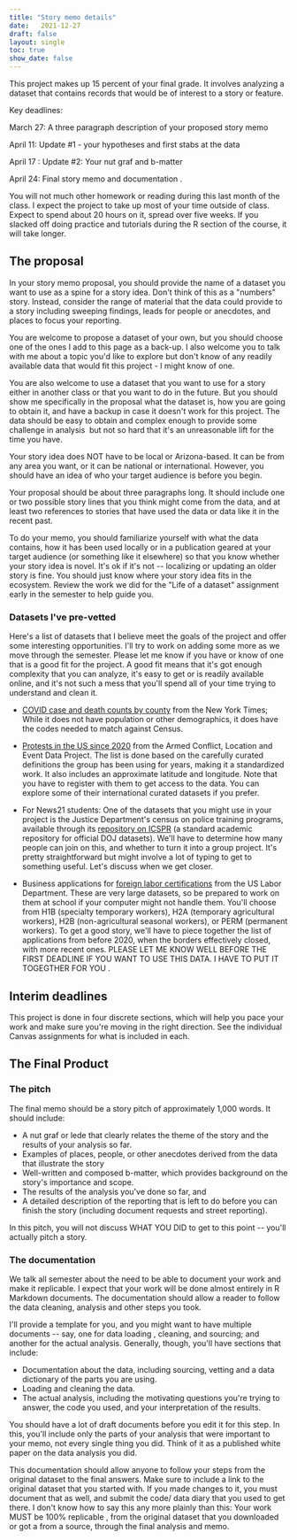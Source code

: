 ```yaml
---
title: "Story memo details"
date:   2021-12-27
draft: false
layout: single
toc: true
show_date: false
--- 
```


This project makes up 15 percent of your final grade. It involves analyzing a dataset that contains records that would be of interest to a story or feature.

Key deadlines:

March 27:  A three paragraph description of your proposed story memo

April 11:  Update #1 - your hypotheses and first stabs at the data

April 17  :  Update #2: Your nut graf and b-matter

April 24:   Final story memo and documentation . 

You will not much other homework or reading during this last month of the class. I expect the project to take up most of your time outside of class. Expect to spend about 20 hours on it, spread over five weeks. If you slacked off doing practice and tutorials during the R section of the course, it will take longer.  

## The proposal

In your story memo proposal, you should provide the name of a dataset you want to use as a spine for a story idea. Don't think of this as a "numbers" story. Instead, consider the range of material that the data could provide to a story including sweeping findings, leads for people or anecdotes, and places to focus your reporting.

You are welcome to propose a dataset of your own, but you should choose one of the ones I add to this page as a back-up.  I also welcome you to talk with me about a topic you'd like to explore but don't know of any readily available data that would fit this project - I might know of one.  

You are also welcome to use a dataset that you want to use for a story either in another class or that you want to do in the future. But you should show me specifically in the proposal what the dataset is, how you are going to obtain it, and have a backup in case it doesn't work for this project. The data should be easy to obtain and complex enough to provide some challenge in analysis  but not so hard that it's an unreasonable lift for the time you have. 

Your story idea does NOT have to be local or Arizona-based. It can be from any area you want, or it can be national or international. However, you should have an idea of who your target audience is before you begin. 

Your proposal should be about three paragraphs long. It should include one or two possible story lines that you think might come from the data, and at least two references to stories that have used the data or data like it in the recent past. 

To do your memo, you should familiarize yourself with what the data contains, how it has been used locally or in a publication geared at your target audience (or something like it elsewhere) so that you know whether your story idea is novel. It's ok if it's not -- localizing or updating an older story is fine. You should just know where your story idea fits in the ecosystem. Review the work we did for the "Life of a dataset" assignment early in the semester to help guide you. 

### Datasets I've pre-vetted

Here's a list of datasets that I believe meet the goals of the project and offer some interesting opportunities. I'll try to work on adding some more as we move through the semester. Please let me know if you have or know of one that is a good fit for the project. A good fit means that it's got enough complexity that you can analyze, it's easy to get or is readily available online, and it's not such a mess that you'll spend all of your time trying to understand and clean it. 

* [COVID case and death counts by county](https://github.com/nytimes/covid-19-data) from the New York Times; While it does not have population or other demographics, it does have the codes needed to match against  Census.

* [Protests in the US since  2020](https://acleddata.com/data-export-tool/) from the Armed Conflict, Location and Event Data Project. The list is done based on the carefully curated definitions the group has been using for years, making it a standardized work. It also includes an approximate latitude and longitude.  Note that you have to register with them to get access to the data. You can explore some of their international curated datasets if you prefer. 

* For News21 students: One of the datasets that you might use in your project is the Justice Department's census on police training programs, available through its [repository on ICSPR](https://www.icpsr.umich.edu/web/NACJD/studies/38250/datadocumentation) (a standard academic repository for official DOJ datasets). We'll have to determine how many people can join on this, and whether to turn it into a group project. It's pretty straightforward but might involve a lot of typing to get to something useful. Let's discuss when we get closer. 

* Business applications for [foreign labor certifications](https://www.dol.gov/agencies/eta/foreign-labor/performance) from the US Labor Department.  These are very large datasets, so be prepared to work on them at school if your computer might not handle them. You'll choose from H1B (specialty temporary workers), H2A (temporary agricultural workers), H2B (non-agricultural seasonal workers), or PERM (permanent workers). To get a good story, we'll have to piece together the list of applications from before 2020, when the borders effectively closed, with more recent ones.  PLEASE LET ME KNOW WELL BEFORE THE FIRST DEADLINE IF YOU WANT TO USE THIS DATA. I HAVE TO PUT IT TOGEGTHER FOR YOU .



## Interim deadlines
This project is done in four discrete sections, which will help you pace your work and make sure you're moving in the right direction. See the individual Canvas assignments for what is included in each. 

## The Final Product

### The pitch

The final memo should be a story pitch of approximately 1,000 words. It should include:

* A nut graf or lede that clearly relates the theme of the story and the results of your analysis so far.
* Examples of places, people, or other anecdotes derived from the data that illustrate the story
* Well-written and composed b-matter, which provides background on the story's importance and scope. 
* The results of the analysis you've done so far, and
* A detailed description of the reporting that is left to do before you can finish the story (including document requests and street reporting).

In this pitch, you will not discuss WHAT YOU DID to get to this point -- you'll actually pitch a story. 

### The documentation

We talk all semester about the need to be able to document your work and make it replicable. I expect that your work will be done almost entirely in R Markdown documents. The documentation should allow a reader to follow the data cleaning, analysis and other steps you took. 

I'll provide a template for you, and you might want to have multiple documents -- say, one for data loading , cleaning, and sourcing; and another for the actual analysis.  Generally, though, you'll have sections that include:

* Documentation about the data, including sourcing, vetting and a data dictionary of the parts you are using. 
* Loading and cleaning the data. 
* The actual analysis, including the motivating questions you're trying to answer, the code you used, and your interpretation of the results. 

You should have a lot of draft documents before you edit it for this step. In this, you'll include only the parts of your analysis that were important to your memo, not every single thing you did. Think of it as a published white paper on the data analysis you did. 

This documentation should allow anyone to follow your steps from the original dataset to the final answers. Make sure to include a link to the original dataset that you started with. If you made changes to it, you must document that as well, and submit the code/ data diary that you used to get there. I don't know how to say this any more plainly than this: Your work MUST be 100% replicable , from the original dataset that you downloaded or got a from a source, through the final analysis and memo. 

